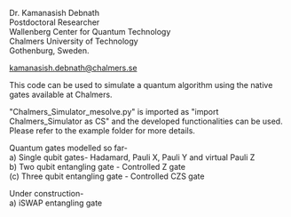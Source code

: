 Dr. Kamanasish Debnath <br>
Postdoctoral Researcher <br>
Wallenberg Center for Quantum Technology <br>
Chalmers University of Technology <br>
Gothenburg, Sweden. <br>

kamanasish.debnath@chalmers.se <br>

This code can be used to simulate a quantum algorithm using the native gates available at Chalmers. <br>


"Chalmers_Simulator_mesolve.py" is imported as "import Chalmers_Simulator as CS" and the developed functionalities can be used. <br>
Please refer to the example folder for more details. <br>

Quantum gates modelled so far- <br>
a) Single qubit gates- Hadamard, Pauli X, Pauli Y and virtual Pauli Z <br>
b) Two qubit entangling gate - Controlled Z gate <br>
(c) Three qubit entangling gate - Controlled CZS gate

Under construction- <br>
a) iSWAP entangling gate
